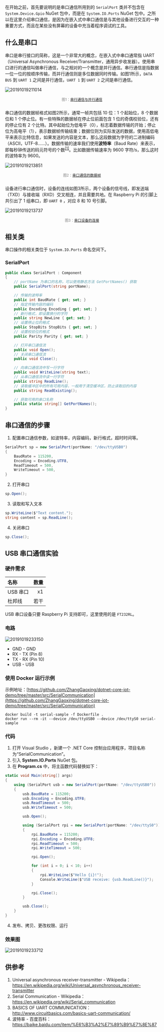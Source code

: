 <link href="https://cdn.bootcss.com/font-awesome/4.7.0/css/font-awesome.min.css" rel="stylesheet">

在开始之前，首先要说明的是串口通信所用到的 `SerialPort` 类并不包含在 `System.Device.Gpio` NuGet 包中，而是在 `System.IO.Ports` NuGet 包中。之所以在这里介绍串口通信，是因为在嵌入式中串口通信是与其他设备进行交互的一种重要方式，而且在某些没有屏幕的设备中充当着程序调试的工具。

## 什么是串口
串口是串行接口的简称，这是一个非常大的概念，在嵌入式中串口通常指 UART （Universal Asynchronous Receiver/Transmitter，通用异步收发器）。使用串口进行的通信叫做串行通信，与之相对的一个概念是并行通信。串行通信是指数据一位一位的按顺序传输，而并行通信则是多位数据同时传输。如图1所示，`DATA BUS` 到 `UART 1` 之间是并行通信，`UART 1` 到 `UART 2` 之间是串行通信。

![20191019211014](https://blogres.zhangyue.xin/20191019211014.png)
<p style="text-align:center;margin-bottom:25px;color:gray"><small>图1：<a href="http://www.circuitbasics.com/basics-uart-communication/">串行通信与并行通信</a></small></p>

串口通信的数据帧格式如图2所示，通常一帧共包括 10 位：1 个起始位，8 个数据位和 1 个停止位。有一些特殊的数据帧在停止位前面包含 1 位的奇偶校验位，还有的停止位有 2 个比特。其中起始位为低电平（0），标志着数据传输的开始；停止位为高电平（1），表示数据帧传输结束；数据位则为实际发送的数据，使用高低电平来表示比特信息，如果发送的内容是文本，那么这段数据为字符的二进制编码（ASCII，UTF-8……）。数据传输的速率我们使用**波特率**（Baud Rate）来表示，即每秒钟传送的码元符号的个数<sup>[[1]](https://baike.baidu.com/item/%E6%B3%A2%E7%89%B9%E7%8E%87)</sup>。比如数据传输速率为 9600 字符/s，那么这时的波特率为 9600。

![20191019213851](https://blogres.zhangyue.xin/20191019213851.png)
<p style="text-align:center;margin-bottom:25px;color:gray"><small>图2：<a href="https://en.wikipedia.org/wiki/Universal_asynchronous_receiver-transmitter">串口通信的数据帧</a></small></p>

设备进行串口通信时，设备的连线如图3所示，两个设备的信号线，即发送端（TXD）与接收端（RXD）交叉相连，并且需要共地。在 Raspberry Pi 的引脚上共引出了 1 组串口，即 `UART 0` ，对应 8 和 10 号引脚。

![20191019213737](https://blogres.zhangyue.xin/20191019213737.png)
<p style="text-align:center;margin-bottom:25px;color:gray"><small>图3：<a href="https://timgsa.baidu.com/timg?image&quality=80&size=b9999_10000&sec=1571504038146&di=2ac987bc9e8bc9878c70023811a909ca&imgtype=0&src=http%3A%2F%2Fwww.veryarm.com%2Fwp-content%2Fuploads%2Fimages%2F201812%2F2018121709594682896.png">串口设备的连接</a></small></p>

## 相关类
串口操作的相关类位于 `System.IO.Ports` 命名空间下。

### SerialPort
```C#
public class SerialPort : Component
{
    // portName 为串口的名称，可以使用静态方法 GetPortNames() 获取
    public SerialPort(string portName);

    // 传输的波特率
    public int BaudRate { get; set; }
    // 指定传输内容的编码
    public Encoding Encoding { get; set; }
    // 新行格式，即设置换行的字符
    public string NewLine { get; set; }
    // 设置停止位的格式
    public StopBits StopBits { get; set; }
    // 设置校验位的格式
    public Parity Parity { get; set; }

    // 打开串口通信流
    public void Open();
    // 关闭串口通信流
    public void Close();

    // 向串口通信流中写一行字符
    public void WriteLine(string text);
    // 从串口通信流中读一行字符
    public string ReadLine();
    // 读取缓冲区中的所有可用内容，一般用于清空缓冲区，防止读取旧的内容
    public string ReadExisting();

    // 获取可用的串口名称
    public static string[] GetPortNames();
}
```

## 串口通信的步骤

1. 配置串口通信参数，如波特率，内容编码，新行格式，超时时间等。
```C#
SerialPort sp = new SerialPort(portName: "/dev/ttyUSB0")
{
    BaudRate = 115200,
    Encoding = Encoding.UTF8,
    ReadTimeout = 500,
    WriteTimeout = 500,
}
```
2. 打开串口
```C#
sp.Open();
```
3. 读取和写入文本
```C#
sp.WriteLine($"Text content.");
string content = sp.ReadLine();
```
4. 关闭串口
```C#
sp.Close();
```

## USB 串口通信实验

### 硬件需求

| 名称 | 数量 |
| :--- | ---: |
| USB 串口 | x1 |
| 杜邦线 | 若干 |

USB 串口设备只要 Raspberry Pi 支持即可，这里使用的是 `FT232RL`。

### 电路

![20191019233150](https://blogres.zhangyue.xin/20191019233150.jpg)

* GND - GND
* RX - TX (Pin 8)
* TX - RX (Pin 10)
* USB - USB

### 使用 Docker 运行示例
示例地址：[https://github.com/ZhangGaoxing/dotnet-core-iot-demo/tree/master/src/SerialCommunication](https://github.com/ZhangGaoxing/dotnet-core-iot-demo/tree/master/src/SerialCommunication)

```
docker build -t serial-sample -f Dockerfile .
docker run --rm -it --device /dev/ttyUSB0 --device /dev/ttyS0 serial-sample
```

### 代码
1. 打开 Visual Studio ，新建一个 .NET Core 控制台应用程序，项目名称为“SerialCommunication”。
2. 引入 **System.IO.Ports** NuGet 包。
3. 在 **Program.cs** 中，将主函数代码替换如下：
```C#
static void Main(string[] args)
{
    using (SerialPort usb = new SerialPort(portName: "/dev/ttyUSB0")) 
    {
        usb.BaudRate = 115200;
        usb.Encoding = Encoding.UTF8;
        usb.ReadTimeout = 500;
        usb.WriteTimeout = 500;

        usb.Open();

        using (SerialPort rpi = new SerialPort(portName: "/dev/ttyS0"))
        {
            rpi.BaudRate = 115200;
            rpi.Encoding = Encoding.UTF8;
            rpi.ReadTimeout = 500;
            rpi.WriteTimeout = 500;

            rpi.Open();

            for (int i = 0; i < 10; i++)
            {
                rpi.WriteLine($"Hello {i}!");
                Console.WriteLine($"USB receive: {usb.ReadLine()}");
            }

            rpi.Close();
        }

        usb.Close();
    }
}
```
4. 发布、拷贝、更改权限、运行

### 效果图

![20191019233712](https://blogres.zhangyue.xin/20191019233712.jpg)

## 供参考
1. Universal asynchronous receiver-transmitter - Wikipedia：<https://en.wikipedia.org/wiki/Universal_asynchronous_receiver-transmitter>
2. Serial Communication - Wikipedia：<https://en.wikipedia.org/wiki/Serial_communication>
3. BASICS OF UART COMMUNICATION：<http://www.circuitbasics.com/basics-uart-communication/>
4. 波特率 - 百度百科：<https://baike.baidu.com/item/%E6%B3%A2%E7%89%B9%E7%8E%87>